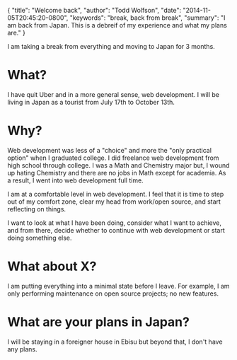 {
  "title": "Welcome back",
  "author": "Todd Wolfson",
  "date": "2014-11-05T20:45:20-0800",
  "keywords": "break, back from break",
  "summary": "I am back from Japan. This is a debreif of my experience and what my plans are."
}

I am taking a break from everything and moving to Japan for 3 months.

# What?
I have quit Uber and in a more general sense, web development. I will be living in Japan as a tourist from July 17th to October 13th.

# Why?
Web development was less of a "choice" and more the "only practical option" when I graduated college. I did freelance web development from high school through college. I was a Math and Chemistry major but, I wound up hating Chemistry and there are no jobs in Math except for academia. As a result, I went into web development full time.

I am at a comfortable level in web development. I feel that it is time to step out of my comfort zone, clear my head from work/open source, and start reflecting on things.

I want to look at what I have been doing, consider what I want to achieve, and from there, decide whether to continue with web development or start doing something else.

# What about X?
I am putting everything into a minimal state before I leave. For example, I am only performing maintenance on open source projects; no new features.

# What are your plans in Japan?
I will be staying in a foreigner house in Ebisu but beyond that, I don't have any plans.
